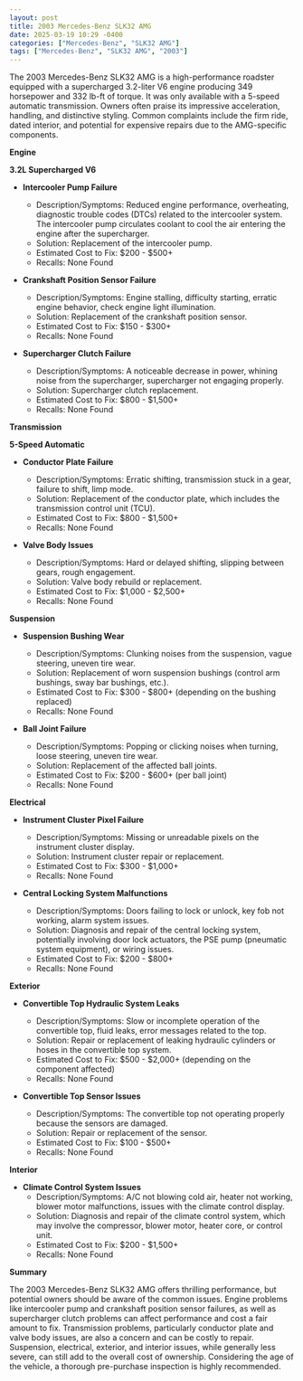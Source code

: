 ```yaml
---
layout: post
title: 2003 Mercedes-Benz SLK32 AMG
date: 2025-03-19 10:29 -0400
categories: ["Mercedes-Benz", "SLK32 AMG"]
tags: ["Mercedes-Benz", "SLK32 AMG", "2003"]
---
```

The 2003 Mercedes-Benz SLK32 AMG is a high-performance roadster equipped with a supercharged 3.2-liter V6 engine producing 349 horsepower and 332 lb-ft of torque. It was only available with a 5-speed automatic transmission. Owners often praise its impressive acceleration, handling, and distinctive styling. Common complaints include the firm ride, dated interior, and potential for expensive repairs due to the AMG-specific components.

**Engine**

**3.2L Supercharged V6**

*   **Intercooler Pump Failure**
    *   Description/Symptoms: Reduced engine performance, overheating, diagnostic trouble codes (DTCs) related to the intercooler system. The intercooler pump circulates coolant to cool the air entering the engine after the supercharger.
    *   Solution: Replacement of the intercooler pump.
    *   Estimated Cost to Fix: $200 - $500+
    *   Recalls: None Found

*   **Crankshaft Position Sensor Failure**
    *   Description/Symptoms: Engine stalling, difficulty starting, erratic engine behavior, check engine light illumination.
    *   Solution: Replacement of the crankshaft position sensor.
    *   Estimated Cost to Fix: $150 - $300+
    *   Recalls: None Found

*   **Supercharger Clutch Failure**
    *   Description/Symptoms: A noticeable decrease in power, whining noise from the supercharger, supercharger not engaging properly.
    *   Solution: Supercharger clutch replacement.
    *   Estimated Cost to Fix: $800 - $1,500+
    *   Recalls: None Found

**Transmission**

**5-Speed Automatic**

*   **Conductor Plate Failure**
    *   Description/Symptoms: Erratic shifting, transmission stuck in a gear, failure to shift, limp mode.
    *   Solution: Replacement of the conductor plate, which includes the transmission control unit (TCU).
    *   Estimated Cost to Fix: $800 - $1,500+
    *   Recalls: None Found

*   **Valve Body Issues**
    *   Description/Symptoms: Hard or delayed shifting, slipping between gears, rough engagement.
    *   Solution: Valve body rebuild or replacement.
    *   Estimated Cost to Fix: $1,000 - $2,500+
    *   Recalls: None Found

**Suspension**

*   **Suspension Bushing Wear**
    *   Description/Symptoms: Clunking noises from the suspension, vague steering, uneven tire wear.
    *   Solution: Replacement of worn suspension bushings (control arm bushings, sway bar bushings, etc.).
    *   Estimated Cost to Fix: $300 - $800+ (depending on the bushing replaced)
    *   Recalls: None Found

*   **Ball Joint Failure**
    *   Description/Symptoms: Popping or clicking noises when turning, loose steering, uneven tire wear.
    *   Solution: Replacement of the affected ball joints.
    *   Estimated Cost to Fix: $200 - $600+ (per ball joint)
    *   Recalls: None Found

**Electrical**

*   **Instrument Cluster Pixel Failure**
    *   Description/Symptoms: Missing or unreadable pixels on the instrument cluster display.
    *   Solution: Instrument cluster repair or replacement.
    *   Estimated Cost to Fix: $300 - $1,000+
    *   Recalls: None Found

*   **Central Locking System Malfunctions**
    *   Description/Symptoms: Doors failing to lock or unlock, key fob not working, alarm system issues.
    *   Solution: Diagnosis and repair of the central locking system, potentially involving door lock actuators, the PSE pump (pneumatic system equipment), or wiring issues.
    *   Estimated Cost to Fix: $200 - $800+
    *   Recalls: None Found

**Exterior**

*   **Convertible Top Hydraulic System Leaks**
    *   Description/Symptoms: Slow or incomplete operation of the convertible top, fluid leaks, error messages related to the top.
    *   Solution: Repair or replacement of leaking hydraulic cylinders or hoses in the convertible top system.
    *   Estimated Cost to Fix: $500 - $2,000+ (depending on the component affected)
    *   Recalls: None Found

*   **Convertible Top Sensor Issues**
    *   Description/Symptoms: The convertible top not operating properly because the sensors are damaged.
    *   Solution: Repair or replacement of the sensor.
    *   Estimated Cost to Fix: $100 - $500+
    *   Recalls: None Found

**Interior**

*   **Climate Control System Issues**
    *   Description/Symptoms: A/C not blowing cold air, heater not working, blower motor malfunctions, issues with the climate control display.
    *   Solution: Diagnosis and repair of the climate control system, which may involve the compressor, blower motor, heater core, or control unit.
    *   Estimated Cost to Fix: $200 - $1,500+
    *   Recalls: None Found

**Summary**

The 2003 Mercedes-Benz SLK32 AMG offers thrilling performance, but potential owners should be aware of the common issues. Engine problems like intercooler pump and crankshaft position sensor failures, as well as supercharger clutch problems can affect performance and cost a fair amount to fix. Transmission problems, particularly conductor plate and valve body issues, are also a concern and can be costly to repair. Suspension, electrical, exterior, and interior issues, while generally less severe, can still add to the overall cost of ownership. Considering the age of the vehicle, a thorough pre-purchase inspection is highly recommended.

